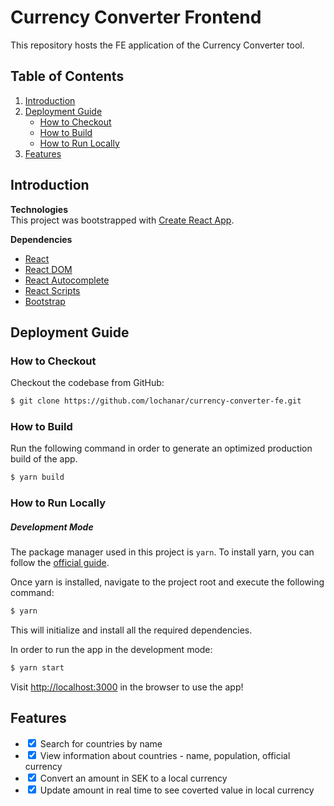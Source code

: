 # Currency Converter Frontend 

This repository hosts the FE application of the Currency Converter tool.

## Table of Contents
1. [Introduction](#introduction)
2. [Deployment Guide](#deployment-guide)
   - [How to Checkout](#how-to-checkout)
   - [How to Build](#how-to-build)
   - [How to Run Locally](#how-to-run-locally)   
3. [Features](#features)


## Introduction

**Technologies** <br>
This project was bootstrapped with [Create React App](https://github.com/facebook/create-react-app).

**Dependencies** <br>
- [React](https://www.npmjs.com/package/react)
- [React DOM](https://www.npmjs.com/package/react-dom)
- [React Autocomplete](https://www.npmjs.com/package/react-autocomplete)
- [React Scripts](https://www.npmjs.com/package/react-scripts)
- [Bootstrap](https://getbootstrap.com/) 


## Deployment Guide

### How to Checkout
Checkout the codebase from GitHub:
```bash
$ git clone https://github.com/lochanar/currency-converter-fe.git
```

### How to Build
Run the following command in order to generate an optimized production build of the app. 

```bash
$ yarn build
```
### How to Run Locally
##### Development Mode
The package manager used in this project is `yarn`. To install yarn, you can follow the [official guide](https://classic.yarnpkg.com/en/docs/install#debian-stable).

Once yarn is installed, navigate to the project root and execute the following command:
```bash
$ yarn
```
This will initialize and install all the required dependencies.

In order to run the app in the development mode:

```bash
$ yarn start
```

Visit [http://localhost:3000](http://localhost:3000) in the browser to use the app!

## Features

<ul>
    <li><input type="checkbox" checked> Search for countries by name</li>
    <li><input type="checkbox" checked> View information about countries - name, population, official currency </li>
    <li><input type="checkbox" checked> Convert an amount in SEK to a local currency</li>
    <li><input type="checkbox" checked> Update amount in real time to see coverted value in local currency</li>
</ul>
